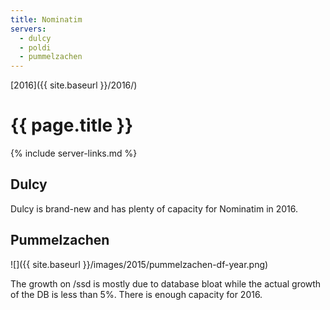 ```yaml
---
title: Nominatim
servers:
  - dulcy
  - poldi
  - pummelzachen
---
```


[2016]({{ site.baseurl }}/2016/)

# {{ page.title }}

{% include server-links.md %}

## Dulcy

Dulcy is brand-new and has plenty of capacity for Nominatim in 2016.

## Pummelzachen

![]({{ site.baseurl }}/images/2015/pummelzachen-df-year.png)

The growth on /ssd is mostly due to database bloat while the actual growth of the DB is less than 5%. There is enough capacity for 2016.
